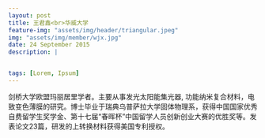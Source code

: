 ```yaml
---
layout: post
title: 王君鑫<br>华威大学
feature-img: "assets/img/header/triangular.jpeg"
img: "assets/img/member/wjx.jpg"
date: 24 September 2015
description: |


tags: [Lorem, Ipsum]
---
```


剑桥大学欧盟玛丽居里学者。主要从事发光太阳能集光器, 功能纳米复合材料，电致变色薄膜的研究。博士毕业于瑞典乌普萨拉大学固体物理系，获得中国国家优秀自费留学生奖学金、第十七届“春晖杯”中国留学人员创新创业大赛的优胜奖等。发表论文23篇，研发的上转换材料获得美国专利授权。